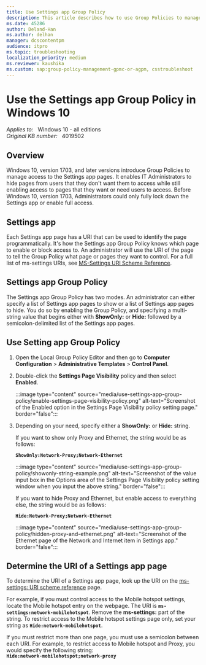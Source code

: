 ```yaml
---
title: Use Settings app Group Policy
description: This article describes how to use Group Policies to manage access to the Settings app pages in Windows 10.
ms.date: 45286
author: Deland-Han
ms.author: delhan
manager: dcscontentpm
audience: itpro
ms.topic: troubleshooting
localization_priority: medium
ms.reviewer: kaushika
ms.custom: sap:group-policy-management-gpmc-or-agpm, csstroubleshoot
---
```

# Use the Settings app Group Policy in Windows 10

_Applies to:_ &nbsp; Windows 10 - all editions  
_Original KB number:_ &nbsp; 4019502

## Overview

Windows 10, version 1703, and later versions introduce Group Policies to manage access to the Settings app pages. It enables IT Administrators to hide pages from users that they don't want them to access while still enabling access to pages that they want or need users to access. Before Windows 10, version 1703, Administrators could only fully lock down the Settings app or enable full access.

## Settings app

Each Settings app page has a URI that can be used to identify the page programmatically. It's how the Settings app Group Policy knows which page to enable or block access to. An administrator will use the URI of the page to tell the Group Policy what page or pages they want to control. For a full list of ms-settings URIs, see [MS-Settings URI Scheme Reference](/windows/uwp/launch-resume/launch-settings-app#ms-settings-uri-scheme-reference).

## Settings app Group Policy

The Settings app Group Policy has two modes. An administrator can either specify a list of Settings app pages to show or a list of Settings app pages to hide. You do so by enabling the Group Policy, and specifying a multi-string value that begins either with **ShowOnly:** or **Hide:** followed by a semicolon-delimited list of the Settings app pages.

## Use Setting app Group Policy

1. Open the Local Group Policy Editor and then go to **Computer Configuration** > **Administrative Templates** > **Control Panel**.
2. Double-click the **Settings Page Visibility** policy and then select **Enabled**.

    :::image type="content" source="media/use-settings-app-group-policy/enable-settings-page-visibility-policy.png" alt-text="Screenshot of the Enabled option in the Settings Page Visibility policy setting page." border="false":::
3. Depending on your need, specify either a **ShowOnly:** or **Hide:** string.

    If you want to show only Proxy and Ethernet, the string would be as follows:

    **`ShowOnly:Network-Proxy;Network-Ethernet`**

    :::image type="content" source="media/use-settings-app-group-policy/showonly-string-example.png" alt-text="Screenshot of the value input box in the Options area of the Settings Page Visibility policy setting window when you input the above string." border="false":::

    If you want to hide Proxy and Ethernet, but enable access to everything else, the string would be as follows:

    **`Hide:Network-Proxy;Network-Ethernet`**

    :::image type="content" source="media/use-settings-app-group-policy/hidden-proxy-and-ethernet.png" alt-text="Screenshot of the Ethernet page of the Network and Internet item in Settings app." border="false":::

## Determine the URI of a Settings app page

To determine the URI of a Settings app page, look up the URI on the [ms-settings: URI scheme reference](/windows/uwp/launch-resume/launch-settings-app#ms-settings-uri-scheme-reference) page.

For example, if you must control access to the Mobile hotspot settings, locate the Mobile hotspot entry on the webpage. The URI is **`ms-settings:network-mobilehotspot`**. Remove the **ms-settings:** part of the string. To restrict access to the Mobile hotspot settings page only, set your string as **`Hide:network-mobilehotspot`**.

If you must restrict more than one page, you must use a semicolon between each URI. For example, to restrict access to Mobile hotspot and Proxy, you would specify the following string:  
**`Hide:network-mobilehotspot;network-proxy`**
